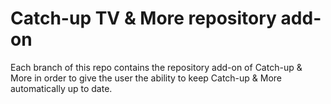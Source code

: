 # Catch-up TV &amp; More repository add-on

Each branch of this repo contains the repository add-on of Catch-up &amp; More in order to give the user the ability to keep Catch-up &amp; More automatically up to date.
